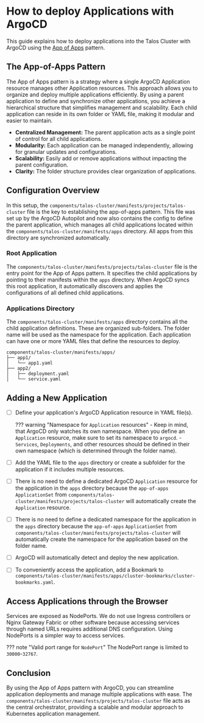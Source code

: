 # How to deploy Applications with ArgoCD

This guide explains how to deploy applications into the Talos Cluster with ArgoCD using the [App of Apps](https://argo-cd.readthedocs.io/en/stable/operator-manual/declarative-setup/#app-of-apps) pattern.

## The App-of-Apps Pattern

The App of Apps pattern is a strategy where a single ArgoCD Application resource manages other Application resources. This approach allows you to organize and deploy multiple applications efficiently. By using a parent application to define and synchronize other applications, you achieve a hierarchical structure that simplifies management and scalability. Each child application can reside in its own folder or YAML file, making it modular and easier to maintain.

- **Centralized Management:** The parent application acts as a single point of control for all child applications.
- **Modularity:** Each application can be managed independently, allowing for granular updates and configurations.
- **Scalability:** Easily add or remove applications without impacting the parent configuration.
- **Clarity:** The folder structure provides clear organization of applications.

## Configuration Overview

In this setup, the `components/talos-cluster/manifests/projects/talos-cluster` file is the key to establishing the app-of-apps pattern. This file was set up by the ArgoCD Autopilot and now also contains the config to define the parent application, which manages all child applications located within the `components/talos-cluster/manifests/apps` directory. All apps from this directory are synchronized automatically.

### Root Application

The `components/talos-cluster/manifests/projects/talos-cluster` file is the entry point for the App of Apps pattern. It specifies the child applications by pointing to their manifests within the `apps` directory. When ArgoCD syncs this root application, it automatically discovers and applies the configurations of all defined child applications.

### Applications Directory

The `components/talos-cluster/manifests/apps` directory contains all the child application definitions. These are organized sub-folders. The folder name will be used as the namespace for the application. Each application can have one or more YAML files that define the resources to deploy.

```plaintext
components/talos-cluster/manifests/apps/
├── app1/
│   └── app1.yaml
├── app2/
│   ├── deployment.yaml
│   └── service.yaml
```

## Adding a New Application

- [ ] Define your application's ArgoCD Application resource in YAML file(s).

    ??? warning "Namespace for `Application` resources"
        - Keep in mind, that ArgoCD only watches its own namespace. When you define an `Application` resource, make sure to set its namespace to `argocd`.
        - `Services`, `Deployments`, and other resources should be defined in their own namespace (which is determined through the folder name).

- [ ] Add the YAML file to the `apps` directory or create a subfolder for the application if it includes multiple resources.
- [ ] There is no need to define a dedicated ArgoCD `Application` resource for the application in the `apps` directory because the `app-of-apps` `ApplicationSet` from `components/talos-cluster/manifests/projects/talos-cluster` will automatically create the `Application` resource.
- [ ] There is no need to define a dedicated namespace for the application in the `apps` directory because the `app-of-apps` `ApplicationSet` from `components/talos-cluster/manifests/projects/talos-cluster` will automatically create the namespace for the application based on the folder name.
- [ ] ArgoCD will automatically detect and deploy the new application.
- [ ] To conveniently access the application, add a Bookmark to `components/talos-cluster/manifests/apps/cluster-bookmarks/cluster-bookmarks.yaml`.

## Access Applications through the Browser

Services are exposed as NodePorts. We do not use Ingress controllers or Nginx Gateway Fabric or other software because accessing services through named URLs requires additional DNS configuration. Using NodePorts is a simpler way to access services.

??? note "Valid port range for `NodePort`"
    The NodePort range is limited to `30000`-`32767`.

## Conclusion

By using the App of Apps pattern with ArgoCD, you can streamline application deployments and manage multiple applications with ease. The `components/talos-cluster/manifests/projects/talos-cluster` file acts as the central orchestrator, providing a scalable and modular approach to Kubernetes application management.

